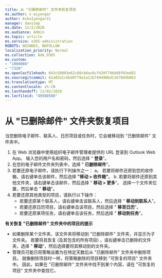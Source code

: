 ```yaml
---
title: 从 "已删除邮件" 文件夹恢复项目
ms.author: v-aiyengar
author: AshaIyengar21
manager: dansimp
ms.date: 12/2/2020
ms.audience: Admin
ms.topic: article
ms.service: o365-administration
ROBOTS: NOINDEX, NOFOLLOW
localization_priority: Normal
ms.collection: Adm_O365
ms.custom:
- "1800008"
- "7320"
ms.openlocfilehash: 643c58003e62c88cb6ac6cf420f746dd8f03ed82
ms.sourcegitcommit: 62a83a1c6bd9779a1a11b749490bd11670d4b063
ms.translationtype: MT
ms.contentlocale: zh-CN
ms.lasthandoff: 12/02/2020
ms.locfileid: "49560588"
---
```

# <a name="recover-an-item-from-your-deleted-items-folder"></a>从 "已删除邮件" 文件夹恢复项目

当您删除电子邮件、联系人、日历项目或任务时，它会被移动到 "已删除邮件" 文件夹中。

1. 在 Web 浏览器中使用组织电子邮件管理者提供的 URL 登录到 Outlook Web App。 输入您的用户名和密码，然后选择 " **登录**"。
1. 在您的电子邮件文件夹列表中，选择 " **已删除邮件**"。
1. 若要还原电子邮件，请执行下列操作之一： a。 若要将邮件还原到您的收件箱，请右键单击该邮件，然后选择 **"移动 > 收件箱"**。
    b. 若要将邮件还原到其他文件夹，请右键单击该邮件，然后选择 " **移动 > 更多**"。 选择一个文件夹位置，然后单击 " **移动**"。
4. 若要还原其他类型的项目，请执行以下操作：
    - 若要还原某个联系人，请右键单击该联系人，然后选择 " **移动到联系人**"。
    - 若要还原日历项目，请右键单击该项目，然后选择 " **移至日历**"。
    - 若要还原某项任务，请右键单击该任务，然后选择 " **移动到任务**"。

**有关恢复 "已删除邮件" 文件夹中的项目的提示**

- 如果删除某个文件夹，该文件夹将移动到 "已删除邮件" 文件夹，并显示为子文件夹。 若要将其恢复 (及其包含的所有项目) ，请右键单击已删除的文件夹，选择 " **移动**"，然后选择要将其移动到的文件夹。
- 管理员可能已将策略设置为在特定天数后从 "已删除邮件" 文件夹中删除项目。 就像删除项目时一样，将策略删除的项目移到 "可恢复的项目" 文件夹中。 因此，如果在 "已删除邮件" 文件夹中找不到某个内容，请在 "可恢复的项目" 文件夹中查找它。
